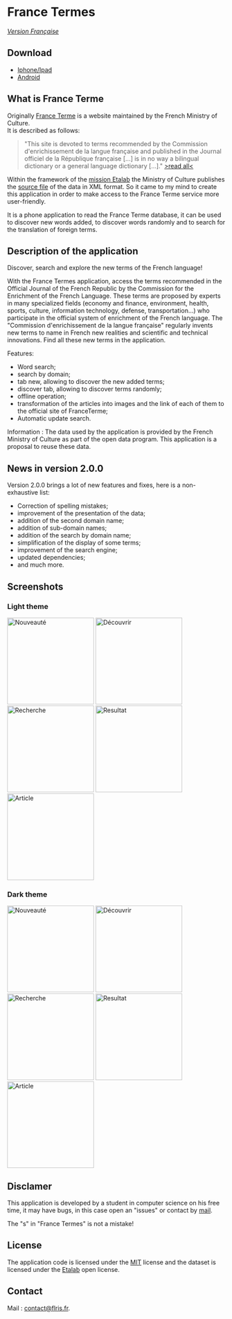# France Termes

*[Version Française](./README.md)*

## Download

- [Iphone/Ipad](https://apps.apple.com/app/id1635325942)
- [Android](https://play.google.com/store/apps/details?id=fr.flris.france_termes)

## What is France Terme

Originally [France Terme](http://www.culture.fr/franceterme/) is a website maintained by the French Ministry of Culture. \
It is described as follows:

>"This site is devoted to terms recommended by the Commission d'enrichissement de la langue française and published in the Journal officiel de la République française [...] is in no way a bilingual dictionary or a general language dictionary [...]."
[>read all<](http://www.culture.fr/Ressources/FranceTerme/Qui-sommes-nous)

Within the framework of the [mission Etalab](https://www.etalab.gouv.fr/qui-sommes-nous/) the Ministry of Culture publishes the [source file](https://data.culture.gouv.fr/explore/dataset/base-franceterme-termes-scientifiques-et-techniques/information/) of the data in XML format. So it came to my mind to create this application in order to make access to the France Terme service more user-friendly.

It is a phone application to read the France Terme database, it can be used to discover new words added, to discover words randomly and to search for the translation of foreign terms.

## Description of the application

Discover, search and explore the new terms of the French language!

With the France Termes application, access the terms recommended in the Official Journal of the French Republic by the Commission for the Enrichment of the French Language. These terms are proposed by experts in many specialized fields (economy and finance, environment, health, sports, culture, information technology, defense, transportation...) who participate in the official system of enrichment of the French language. The "Commission d'enrichissement de la langue française" regularly invents new terms to name in French new realities and scientific and technical innovations. Find all these new terms in the application.

Features:

- Word search;
- search by domain;
- tab new, allowing to discover the new added terms;
- discover tab, allowing to discover terms randomly;
- offline operation;
- transformation of the articles into images and the link of each of them to the official site of FranceTerme;
- Automatic update search.

Information :
The data used by the application is provided by the French Ministry of Culture as part of the open data program. This application is a proposal to reuse these data.

## News in version 2.0.0

Version 2.0.0 brings a lot of new features and fixes, here is a non-exhaustive list:

- Correction of spelling mistakes;
- improvement of the presentation of the data;
- addition of the second domain name;
- addition of sub-domain names;
- addition of the search by domain name;
- simplification of the display of some terms;
- improvement of the search engine;
- updated dependencies;
- and much more.

## Screenshots

### Light theme

<img src="./readme_assets/en_assets/w_news.png" alt="Nouveauté" width="200">
<img src="./readme_assets/en_assets/w_discover.png" alt="Découvrir" width="200">
<img src="./readme_assets/en_assets/w_search.png" alt="Recherche" width="200">
<img src="./readme_assets/en_assets/w_result.png" alt="Resultat" width="200">
<img src="./readme_assets/en_assets/w_article.png" alt="Article" width="200">

### Dark theme

<img src="./readme_assets/en_assets/b_news.png" alt="Nouveauté" width="200">
<img src="./readme_assets/en_assets/b_discover.png" alt="Découvrir" width="200">
<img src="./readme_assets/en_assets/b_search.png" alt="Recherche" width="200">
<img src="./readme_assets/en_assets/b_result.png" alt="Resultat" width="200">
<img src="./readme_assets/en_assets/b_article.png" alt="Article" width="200">

## Disclamer

This application is developed by a student in computer science on his free time, it may have bugs, in this case open an "issues" or contact by [mail](#contact).

The "s" in "France Termes" is not a mistake!

## License

The application code is licensed under the [MIT](./LICENSE) license and the dataset is licensed under the [Etalab](https://www.etalab.gouv.fr/wp-content/uploads/2018/11/open-licence.pdf) open license.

## Contact

Mail :
<a href="mailto: contact@flris.fr">contact@flris.fr</a>.

